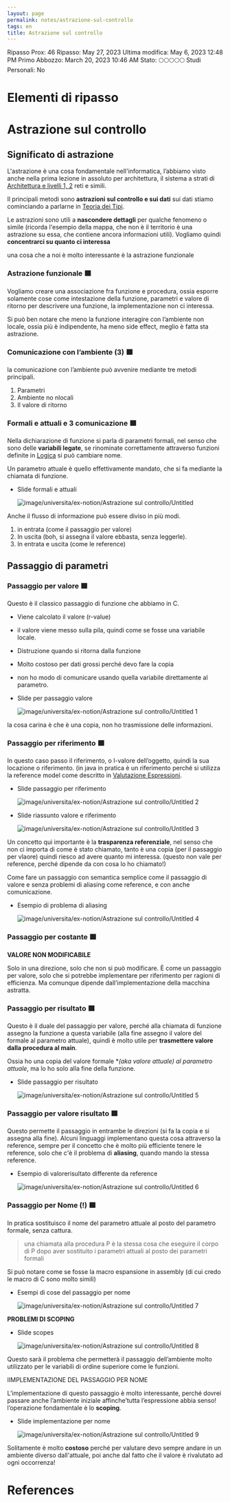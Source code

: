 ```yaml
---
layout: page
permalink: notes/astrazione-sul-controllo
tags: en
title: Astrazione sul controllo
---
```


Ripasso Prox: 46
Ripasso: May 27, 2023
Ultima modifica: May 6, 2023 12:48 PM
Primo Abbozzo: March 20, 2023 10:46 AM
Stato: 🌕🌕🌕🌕🌕
Studi Personali: No

# Elementi di ripasso

# Astrazione sul controllo

## Significato di astrazione

L'astrazione è una cosa fondamentale nell'informatica, l’abbiamo visto anche nella prima lezione in assoluto per architettura, il sistema a strati di [Architettura e livelli 1, 2](/notes/architettura-e-livelli-1,-2) reti e simili.

Il principali metodi sono **astrazioni sul controllo e sui dati** sui dati stiamo cominciando a parlarne in [Teoria dei Tipi](/notes/teoria-dei-tipi).

Le astrazioni sono utili a **nascondere dettagli** per qualche fenomeno o simile (ricorda l'esempio della mappa, che non è il territorio è una astrazione su essa, che contiene ancora informazioni utili). Vogliamo quindi **concentrarci su quanto ci interessa**

una cosa che a noi è molto interessante è la astrazione funzionale

### Astrazione funzionale 🟩

Vogliamo creare una associazione fra funzione e procedura, ossia esporre solamente cose come intestazione della funzione, parametri e valore di ritorno per descrivere una funzione, la implementazione non ci interessa.

Si può ben notare che meno la funzione interagire con l’ambiente non locale, ossia più è indipendente, ha meno side effect, meglio è fatta sta astrazione.

### Comunicazione con l’ambiente (3) 🟩

la comunicazione con l’ambiente può avvenire mediante tre metodi principali.

1. Parametri
2. Ambiente no nlocali
3. Il valore di ritorno

### Formali e attuali e 3 comunicazione 🟩

Nella dichiarazione di funzione si parla di parametri formali, nel senso che sono delle **variabili legate**, se rinominate correttamente attraverso funzioni definite in [Logica](/notes/logica) si può cambiare nome.

Un parametro attuale è quello effettivamente mandato, che si fa mediante la chiamata di funzione.

- Slide formali e attuali

    <img src="/images/notes/image/universita/ex-notion/Astrazione sul controllo/Untitled.png" alt="image/universita/ex-notion/Astrazione sul controllo/Untitled">


Anche il flusso di informazione può essere diviso in più modi.

1. in entrata (come il passaggio per valore)
2. In uscita (boh, si assegna il valore ebbasta, senza leggerle).
3. In entrata e uscita (come le reference)

## Passaggio di parametri

### Passaggio per valore 🟩

Questo è il classico passaggio di funzione che abbiamo in C.

- Viene calcolato il valore (r-value)
- il valore viene messo sulla pila, quindi come se fosse una variabile locale.
- Distruzione quando si ritorna dalla funzione
- Molto costoso per dati grossi perché devo fare la copia
- non ho modo di comunicare usando quella variabile direttamente al parametro.
- Slide per passaggio valore

    <img src="/images/notes/image/universita/ex-notion/Astrazione sul controllo/Untitled 1.png" alt="image/universita/ex-notion/Astrazione sul controllo/Untitled 1">


la cosa carina è che è una copia, non ho trasmissione delle informazioni.

### Passaggio per riferimento 🟩

In questo caso passo il riferimento, o l-valore dell’oggetto, quindi la sua locazione o riferimento. (in java in pratica è un riferimento perché si utilizza la reference model come descritto in [Valutazione Espressioni](/notes/valutazione-espressioni).

- Slide passaggio per riferimento

    <img src="/images/notes/image/universita/ex-notion/Astrazione sul controllo/Untitled 2.png" alt="image/universita/ex-notion/Astrazione sul controllo/Untitled 2">

- Slide riassunto valore e riferimento

    <img src="/images/notes/image/universita/ex-notion/Astrazione sul controllo/Untitled 3.png" alt="image/universita/ex-notion/Astrazione sul controllo/Untitled 3">


Un concetto qui importante è la **trasparenza referenziale**, nel senso che non ci importa di come è stato chiamato, tanto è una copia (per il passaggio per vlaore) quindi riesco ad avere quanto mi interessa. (questo non vale per reference, perché dipende da con cosa lo ho chiamato!)

Come fare un passaggio con semantica semplice come il passaggio di valore e senza problemi di aliasing come reference, e con anche comunicazione.

- Esempio di problema di aliasing

    <img src="/images/notes/image/universita/ex-notion/Astrazione sul controllo/Untitled 4.png" alt="image/universita/ex-notion/Astrazione sul controllo/Untitled 4">


### Passaggio per costante 🟩

**VALORE NON MODIFICABILE**

Solo in una direzione, solo che non si può modificare. È come un passaggio per valore, solo che si potrebbe implementare per riferimento per ragioni di efficienza. Ma comunque dipende dall’implementazione della macchina astratta.

### Passaggio per risultato 🟩

Questo è il duale del passaggio per valore, perché alla chiamata di funzione assegno la funzione a questa variabile (alla fine assegno il valore del formale al parametro attuale), quindi è molto utile per **trasmettere valore dalla procedura al main**.

Ossia ho una copia del valore formale **(aka valore attuale) al parametro attuale*, ma lo ho solo alla fine della funzione.

- Slide passaggio per risultato

    <img src="/images/notes/image/universita/ex-notion/Astrazione sul controllo/Untitled 5.png" alt="image/universita/ex-notion/Astrazione sul controllo/Untitled 5">


### Passaggio per valore risultato 🟩

Questo permette il passaggio in entrambe le direzioni (si fa la copia e si assegna alla fine). Alcuni linguaggi implementano questa cosa attraverso la reference, sempre per il concetto che è molto più efficiente tenere le reference, solo che c'è il problema di **aliasing**, quando mando la stessa reference.

- Esempio di valorerisultato differente da reference

    <img src="/images/notes/image/universita/ex-notion/Astrazione sul controllo/Untitled 6.png" alt="image/universita/ex-notion/Astrazione sul controllo/Untitled 6">


### Passaggio per Nome (!) 🟩

In pratica sostituisco il nome del parametro attuale al posto del parametro formale, senza cattura.

> una chiamata alla procedura P è la stessa cosa che eseguire
il corpo di P dopo aver sostituito i parametri attuali al posto
dei parametri formali
>

Si può notare come se fosse la macro espansione in assembly (di cui credo le macro di C sono molto simili)

- Esempi di cose del passaggio per nome

    <img src="/images/notes/image/universita/ex-notion/Astrazione sul controllo/Untitled 7.png" alt="image/universita/ex-notion/Astrazione sul controllo/Untitled 7">


**PROBLEMI DI SCOPING**

- Slide scopes

    <img src="/images/notes/image/universita/ex-notion/Astrazione sul controllo/Untitled 8.png" alt="image/universita/ex-notion/Astrazione sul controllo/Untitled 8">


Questo sarà il problema che permetterà il passaggio dell’ambiente molto utilizzato per le variabili di ordine superiore come le funzioni.

IIMPLEMENTAZIONE DEL PASSAGGIO PER NOME

L’implementazione di questo passaggio è molto interessante, perché dovrei passare anche l’ambiente iniziale affinche’tutta l’espressione abbia senso! l’operazione fondamentale è lo **scoping**.

- Slide implementazione per nome

    <img src="/images/notes/image/universita/ex-notion/Astrazione sul controllo/Untitled 9.png" alt="image/universita/ex-notion/Astrazione sul controllo/Untitled 9">


Solitamente è molto **costoso** perché per valutare devo sempre andare in un ambiente diverso dall'attuale, poi anche dal fatto che il valore è rivalutato ad ogni occorrenza!



# References
